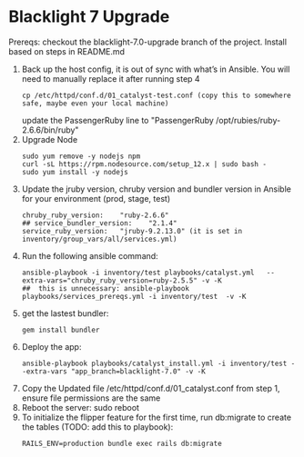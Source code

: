 # Blacklight 7 Upgrade 

Prereqs: checkout the blacklight-7.0-upgrade branch of the project. Install based on steps in README.md


1. Back up the host config, it is out of sync with what’s in Ansible. You will need to manually replace it after running step 4
	```
	cp /etc/httpd/conf.d/01_catalyst-test.conf (copy this to somewhere safe, maybe even your local machine)
	```
	update the PassengerRuby line to "PassengerRuby /opt/rubies/ruby-2.6.6/bin/ruby"
2. Upgrade Node 
	```
	sudo yum remove -y nodejs npm
	curl -sL https://rpm.nodesource.com/setup_12.x | sudo bash -
	sudo yum install -y nodejs
	```
3. Update the jruby version, chruby version and bundler version in Ansible for your environment (prod, stage, test)
	```
	chruby_ruby_version:    "ruby-2.6.6" 	
	## service_bundler_version:    "2.1.4" 
	service_ruby_version: 	"jruby-9.2.13.0" (it is set in inventory/group_vars/all/services.yml)
	```
4. Run the following ansible command:
	```
    ansible-playbook -i inventory/test playbooks/catalyst.yml   --extra-vars="chruby_ruby_version=ruby-2.5.5" -v -K
    ##  this is unnecessary: ansible-playbook playbooks/services_prereqs.yml -i inventory/test  -v -K
    ```
5.  get the lastest bundler:
	```
	gem install bundler
	```
6. Deploy the app:
	```
	ansible-playbook playbooks/catalyst_install.yml -i inventory/test --extra-vars "app_branch=blacklight-7.0" -v -K
	```
7. Copy the Updated file /etc/httpd/conf.d/01_catalyst.conf from step 1,  ensure file permissions are the same
8. Reboot the server: sudo reboot
9. To initialize the flipper feature for the first time, run db:migrate to create the tables (TODO: add this to playbook):
	```
	RAILS_ENV=production bundle exec rails db:migrate
	```
